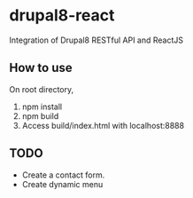 # drupal8-react
Integration of Drupal8 RESTful API and ReactJS

## How to use
On root directory,
1. npm install
2. npm build
3. Access build/index.html with localhost:8888

## TODO
 - Create a contact form.
 - Create dynamic menu
